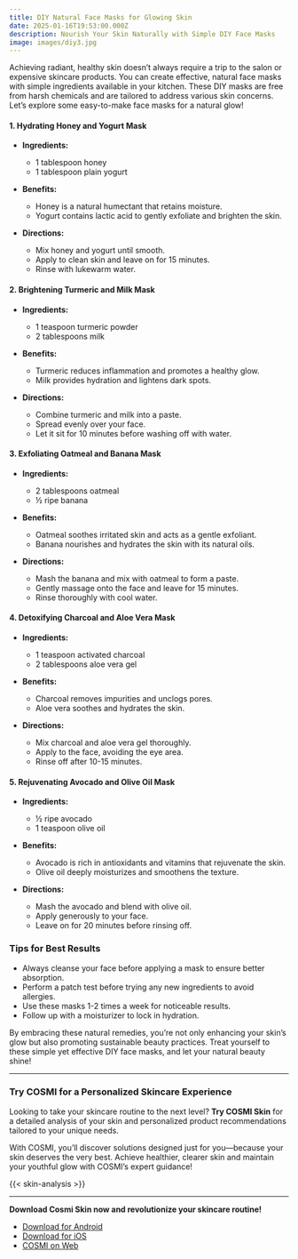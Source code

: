 ```yaml
---
title: DIY Natural Face Masks for Glowing Skin
date: 2025-01-16T19:53:00.000Z
description: Nourish Your Skin Naturally with Simple DIY Face Masks
image: images/diy3.jpg
---
```




Achieving radiant, healthy skin doesn’t always require a trip to the salon or expensive skincare products. You can create effective, natural face masks with simple ingredients available in your kitchen. These DIY masks are free from harsh chemicals and are tailored to address various skin concerns. Let’s explore some easy-to-make face masks for a natural glow!

#### 1. **Hydrating Honey and Yogurt Mask**

* **Ingredients:**

  * 1 tablespoon honey
  * 1 tablespoon plain yogurt
* **Benefits:**

  * Honey is a natural humectant that retains moisture.
  * Yogurt contains lactic acid to gently exfoliate and brighten the skin.
* **Directions:**

  * Mix honey and yogurt until smooth.
  * Apply to clean skin and leave on for 15 minutes.
  * Rinse with lukewarm water.

#### 2. **Brightening Turmeric and Milk Mask**

* **Ingredients:**

  * 1 teaspoon turmeric powder
  * 2 tablespoons milk
* **Benefits:**

  * Turmeric reduces inflammation and promotes a healthy glow.
  * Milk provides hydration and lightens dark spots.
* **Directions:**

  * Combine turmeric and milk into a paste.
  * Spread evenly over your face.
  * Let it sit for 10 minutes before washing off with water.

#### 3. **Exfoliating Oatmeal and Banana Mask**

* **Ingredients:**

  * 2 tablespoons oatmeal
  * ½ ripe banana
* **Benefits:**

  * Oatmeal soothes irritated skin and acts as a gentle exfoliant.
  * Banana nourishes and hydrates the skin with its natural oils.
* **Directions:**

  * Mash the banana and mix with oatmeal to form a paste.
  * Gently massage onto the face and leave for 15 minutes.
  * Rinse thoroughly with cool water.

#### 4. **Detoxifying Charcoal and Aloe Vera Mask**

* **Ingredients:**

  * 1 teaspoon activated charcoal
  * 2 tablespoons aloe vera gel
* **Benefits:**

  * Charcoal removes impurities and unclogs pores.
  * Aloe vera soothes and hydrates the skin.
* **Directions:**

  * Mix charcoal and aloe vera gel thoroughly.
  * Apply to the face, avoiding the eye area.
  * Rinse off after 10-15 minutes.

#### 5. **Rejuvenating Avocado and Olive Oil Mask**

* **Ingredients:**

  * ½ ripe avocado
  * 1 teaspoon olive oil
* **Benefits:**

  * Avocado is rich in antioxidants and vitamins that rejuvenate the skin.
  * Olive oil deeply moisturizes and smoothens the texture.
* **Directions:**

  * Mash the avocado and blend with olive oil.
  * Apply generously to your face.
  * Leave on for 20 minutes before rinsing off.

### Tips for Best Results

* Always cleanse your face before applying a mask to ensure better absorption.
* Perform a patch test before trying any new ingredients to avoid allergies.
* Use these masks 1-2 times a week for noticeable results.
* Follow up with a moisturizer to lock in hydration.

By embracing these natural remedies, you’re not only enhancing your skin’s glow but also promoting sustainable beauty practices. Treat yourself to these simple yet effective DIY face masks, and let your natural beauty shine!


- - -

### Try COSMI for a Personalized Skincare Experience

Looking to take your skincare routine to the next level? **Try COSMI Skin** for a detailed analysis of your skin and personalized product recommendations tailored to your unique needs.  

With COSMI, you’ll discover solutions designed just for you—because your skin deserves the very best. Achieve healthier, clearer skin and maintain your youthful glow with COSMI’s expert guidance!  

{{< skin-analysis >}}

- - -

**Download Cosmi Skin now and revolutionize your skincare routine!**  

* [Download for Android](https://play.google.com/store/apps/details?id=com.taic.cosmi&hl=en)  
* [Download for iOS](https://apps.apple.com/us/app/cosmi-become-attractive/id6737167960)  
* [COSMI on Web](https://www.cosmi.skin/)
